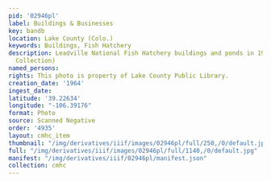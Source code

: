 ```yaml
---
pid: '02946pl'
label: Buildings & Businesses
key: bandb
location: Lake County (Colo.)
keywords: Buildings, Fish Hatchery
description: Leadville National Fish Hatchery buildings and ponds in 1964 (Wingenbach
  Collection)
named_persons: 
rights: This photo is property of Lake County Public Library.
creation_date: '1964'
ingest_date: 
latitude: '39.22634'
longitude: "-106.39176"
format: Photo
source: Scanned Negative
order: '4935'
layout: cmhc_item
thumbnail: "/img/derivatives/iiif/images/02946pl/full/250,/0/default.jpg"
full: "/img/derivatives/iiif/images/02946pl/full/1140,/0/default.jpg"
manifest: "/img/derivatives/iiif/02946pl/manifest.json"
collection: cmhc
---
```


